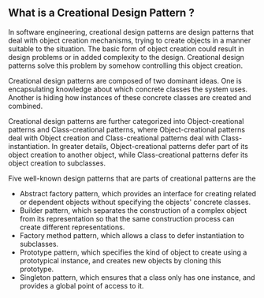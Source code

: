 ## What is a Creational Design Pattern ?

In software engineering, creational design patterns are design patterns that deal with object creation mechanisms, trying to create objects in a manner suitable to the situation. The basic form of object creation could result in design problems or in added complexity to the design. Creational design patterns solve this problem by somehow controlling this object creation.

Creational design patterns are composed of two dominant ideas. One is encapsulating knowledge about which concrete classes the system uses. Another is hiding how instances of these concrete classes are created and combined.

Creational design patterns are further categorized into Object-creational patterns and Class-creational patterns, where Object-creational patterns deal with Object creation and Class-creational patterns deal with Class-instantiation. In greater details, Object-creational patterns defer part of its object creation to another object, while Class-creational patterns defer its object creation to subclasses.

Five well-known design patterns that are parts of creational patterns are the

* Abstract factory pattern, which provides an interface for creating related or dependent objects without specifying the objects' concrete classes.
* Builder pattern, which separates the construction of a complex object from its representation so that the same construction process can create different representations.
* Factory method pattern, which allows a class to defer instantiation to subclasses.
* Prototype pattern, which specifies the kind of object to create using a prototypical instance, and creates new objects by cloning this prototype.
* Singleton pattern, which ensures that a class only has one instance, and provides a global point of access to it.